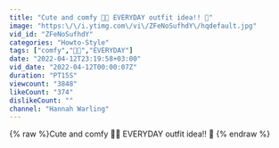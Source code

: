 ```yaml
---
title: "Cute and comfy 🤩💕 EVERYDAY outfit idea!! 👠"
image: "https:\/\/i.ytimg.com\/vi\/ZFeNoSufhdY\/hqdefault.jpg"
vid_id: "ZFeNoSufhdY"
categories: "Howto-Style"
tags: ["comfy","🤩💕","EVERYDAY"]
date: "2022-04-12T23:19:58+03:00"
vid_date: "2022-04-12T00:00:07Z"
duration: "PT15S"
viewcount: "3848"
likeCount: "374"
dislikeCount: ""
channel: "Hannah Warling"
---
```

{% raw %}Cute and comfy 🤩💕 EVERYDAY outfit idea!! 👠 {% endraw %}
